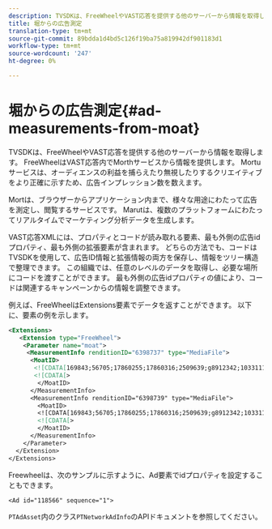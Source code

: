 ```yaml
---
description: TVSDKは、FreeWheelやVAST応答を提供する他のサーバーから情報を取得します。 FreeWheelはVAST応答内でMorthサービスから情報を提供します。 Mortuサービスは、オーディエンスの利益を捕らえたり無視したりするクリエイティブをより正確に示すため、広告インプレッション数を数えます。
title: 堀からの広告測定
translation-type: tm+mt
source-git-commit: 89bdda1d4bd5c126f19ba75a819942df901183d1
workflow-type: tm+mt
source-wordcount: '247'
ht-degree: 0%

---
```



# 堀からの広告測定{#ad-measurements-from-moat}

TVSDKは、FreeWheelやVAST応答を提供する他のサーバーから情報を取得します。 FreeWheelはVAST応答内でMorthサービスから情報を提供します。 Mortuサービスは、オーディエンスの利益を捕らえたり無視したりするクリエイティブをより正確に示すため、広告インプレッション数を数えます。

Mortは、ブラウザーからアプリケーション内まで、様々な用途にわたって広告を測定し、閲覧するサービスです。 Marutは、複数のプラットフォームにわたってリアルタイムでマーケティング分析データを生成します。

VAST応答XMLには、プロパティとコードが読み取れる要素、最も外側の広告idプロパティ、最も外側の拡張要素が含まれます。 どちらの方法でも、コードはTVSDKを使用して、広告ID情報と拡張情報の両方を保存し、情報をツリー構造で整理できます。 この組織では、任意のレベルのデータを取得し、必要な場所にコードを渡すことができます。 最も外側の広告idプロパティの値により、コードは関連するキャンペーンからの情報を調整できます。

例えば、FreeWheelはExtensions要素でデータを返すことができます。 以下に、要素の例を示します。

```xml
<Extensions> 
   <Extension type="FreeWheel"> 
    <Parameter name="moat"> 
     <MeasurementInfo renditionID="6398737" type="MediaFile"> 
      <MoatID> 
       <![CDATA[169843;56705;17860255;17860316;2509639;g8912342;103311138;g436558;530633]]]]> 
       <![CDATA[> 
        </MoatID> 
      </MeasurementInfo> 
      <MeasurementInfo renditionID="6398739" type="MediaFile"> 
        <MoatID> 
        <![CDATA[169843;56705;17860255;17860316;2509639;g8912342;103311138;g436558;530633]]]]> 
        <![CDATA[> 
        </MoatID> 
      </MeasurementInfo> 
    </Parameter> 
  </Extension> 
</Extensions>
```

Freewheelは、次のサンプルに示すように、Ad要素でidプロパティを設定することもできます。

```
<Ad id="118566" sequence="1">
```

`PTAdAsset`内のクラス`PTNetworkAdInfo`のAPIドキュメントを参照してください。